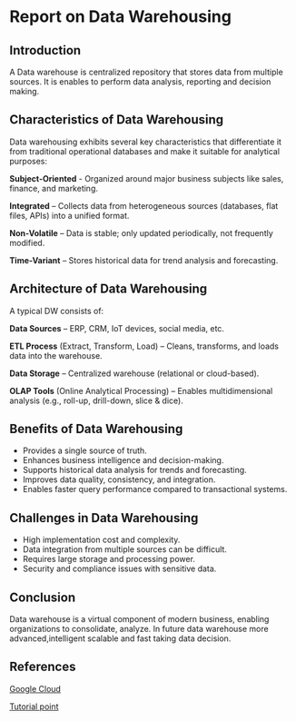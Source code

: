 # Report on Data Warehousing

## Introduction
A Data warehouse  is centralized repository that stores data from multiple sources. It is enables to perform data analysis, reporting and decision making.

## Characteristics of Data Warehousing
Data warehousing exhibits several key characteristics that differentiate it from traditional operational databases and make it suitable for analytical purposes:

**Subject-Oriented** - Organized around major business subjects like sales, finance, and marketing.

**Integrated** – Collects data from heterogeneous sources (databases, flat files, APIs) into a unified format.

**Non-Volatile** – Data is stable; only updated periodically, not frequently modified.

**Time-Variant** – Stores historical data for trend analysis and forecasting.

## Architecture of Data Warehousing
A typical DW consists of:

**Data Sources** – ERP, CRM, IoT devices, social media, etc.

**ETL Process** (Extract, Transform, Load) – Cleans, transforms, and loads data into the warehouse.

**Data Storage** – Centralized warehouse (relational or cloud-based).

**OLAP Tools** (Online Analytical Processing) – Enables multidimensional analysis (e.g., roll-up, drill-down, slice & dice).

## Benefits of Data Warehousing
* Provides a single source of truth.
* Enhances business intelligence and decision-making.
* Supports historical data analysis for trends and forecasting.
* Improves data quality, consistency, and integration.
* Enables faster query performance compared to transactional systems.

## Challenges in Data Warehousing
* High implementation cost and complexity.
* Data integration from multiple sources can be difficult.
* Requires large storage and processing power.
* Security and compliance issues with sensitive data.

## Conclusion
Data warehouse is a virtual component of modern business, enabling organizations to consolidate, analyze. In future data warehouse more advanced,intelligent scalable and fast taking data decision.

## References
 [Google Cloud](https://cloud.google.com/learn/what-is-a-data-warehouse)
 
 [Tutorial point](https://www.tutorialspoint.com/dwh/dwh_data_warehousing.htm)
